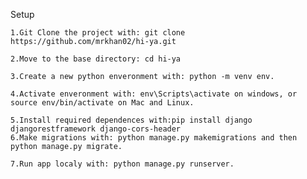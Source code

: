 
Setup


    1.Git Clone the project with: git clone https://github.com/mrkhan02/hi-ya.git

    2.Move to the base directory: cd hi-ya

    3.Create a new python enveronment with: python -m venv env.

    4.Activate enveronment with: env\Scripts\activate on windows, or source env/bin/activate on Mac and Linux.

    5.Install required dependences with:pip install django djangorestframework django-cors-header 
    6.Make migrations with: python manage.py makemigrations and then python manage.py migrate.

    7.Run app localy with: python manage.py runserver.
